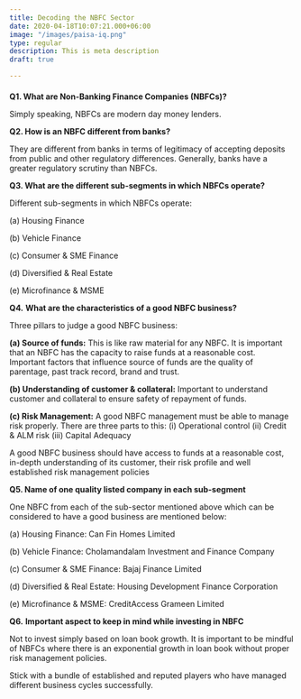 ```yaml
---
title: Decoding the NBFC Sector
date: 2020-04-18T10:07:21.000+06:00
image: "/images/paisa-iq.png"
type: regular
description: This is meta description
draft: true

---
```

#### 

**Q1. What are Non-Banking Finance Companies (NBFCs)?**

Simply speaking, NBFCs are modern day money lenders.

**Q2. How is an NBFC different from banks?**

They are different from banks in terms of legitimacy of accepting deposits from public and other regulatory differences. Generally, banks have a greater regulatory scrutiny than NBFCs.

**Q3. What are the different sub-segments in which NBFCs operate?**

Different sub-segments in which NBFCs operate:

(a) Housing Finance

(b) Vehicle Finance

(c) Consumer & SME Finance

(d) Diversified & Real Estate

(e) Microfinance & MSME

**Q4.** **What are the characteristics of a good NBFC business?**

Three pillars to judge a good NBFC business:

**(a) Source of funds:** This is like raw material for any NBFC. It is important that an NBFC has the capacity to raise funds at a reasonable cost. Important factors that influence source of funds are the quality of parentage, past track record, brand and trust.

**(b) Understanding of customer & collateral:** Important to understand customer and collateral to ensure safety of repayment of funds.

**(c) Risk Management:** A good NBFC management must be able to manage risk properly. There are three parts to this: (i) Operational control (ii) Credit & ALM risk (iii) Capital Adequacy

A good NBFC business should have access to funds at a reasonable cost, in-depth understanding of its customer, their risk profile and well established risk management policies

**Q5. Name of one quality listed company in each sub-segment**

One NBFC from each of the sub-sector mentioned above which can be considered to have a good business are mentioned below:

(a) Housing Finance: Can Fin Homes Limited

(b) Vehicle Finance: Cholamandalam Investment and Finance Company

(c) Consumer & SME Finance: Bajaj Finance Limited

(d) Diversified & Real Estate: Housing Development Finance Corporation

(e) Microfinance & MSME: CreditAccess Grameen Limited

**Q6.** **Important aspect to keep in mind while investing in NBFC**

Not to invest simply based on loan book growth. It is important to be mindful of NBFCs where there is an exponential growth in loan book without proper risk management policies.

Stick with a bundle of established and reputed players who have managed different business cycles successfully.